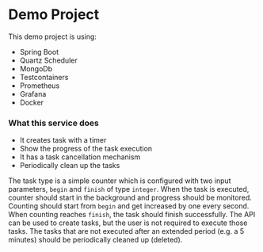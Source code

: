 # Demo Project

This demo project is using:

- Spring Boot
- Quartz Scheduler
- MongoDb
- Testcontainers
- Prometheus
- Grafana
- Docker

### What this service does

- It creates task with a timer
- Show the progress of the task execution
- It has a task cancellation mechanism
- Periodically clean up the tasks

The task type is a simple counter which is configured with two input parameters, `begin` and `finish` of type `integer`.
When the task is executed, counter should start in the background and progress should be monitored.
Counting should start from `begin` and get increased by one every second.
When counting reaches `finish`, the task should finish successfully.
The API can be used to create tasks, but the user is not required to execute those tasks.
The tasks that are not executed after an extended period (e.g. a 5 minutes) should be periodically cleaned up (deleted).
